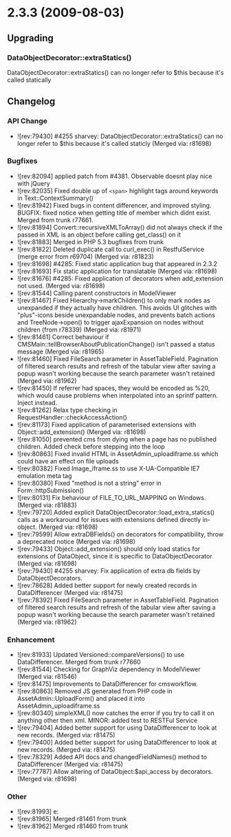 # 2.3.3 (2009-08-03)


## Upgrading

### DataObjectDecorator::extraStatics()

DataObjectDecorator::extraStatics() can no longer refer to $this because it's called statically

## Changelog

###  API Change

 * ![rev:79430] #4255 sharvey: DataObjectDecorator::extraStatics() can no longer refer to $this because it's called staticly (Merged via: r81698)


###  Bugfixes

 * ![rev:82094] applied patch from #4381. Observable doesnt play nice with jQuery
 * ![rev:82035] Fixed double up of `<span>` highlight tags around keywords in Text::ContextSummary()
 * ![rev:81942] Fixed bugs in content differencer, and improved styling. BUGFIX: fixed notice when getting title of member which didnt exist. Merged from trunk r77661.
 * ![rev:81894] Convert::recursiveXMLToArray() did not always check if the passed in XML is an object before calling get_class() on it
 * ![rev:81883] Merged in PHP 5.3 bugfixes from trunk
 * ![rev:81822] Deleted duplicate call to curl_exec() in RestfulService (merge error from r69704) (Merged via: r81823)
 * ![rev:81698] #4285: Fixed static application bug that appeared in 2.3.2
 * ![rev:81693] Fix static application for translatable (Merged via: r81698)
 * ![rev:81676] #4285: Fixed application of decorators when add_extension not used. (Merged via: r81698)
 * ![rev:81544] Calling parent constructors in ModelViewer
 * ![rev:81467] Fixed Hierarchy->markChildren() to only mark nodes as unexpanded if they actually have children. This avoids UI glitches with "plus"-icons beside unexpandable nodes, and prevents batch actions and TreeNode->open() to trigger ajaxExpansion on nodes without children (from r78339) (Merged via: r81971)
 * ![rev:81461] Correct behaviour if CMSMain::tellBrowserAboutPublicationChange() isn't passed a status message (Merged via: r81965)
 * ![rev:81460] Fixed FileSearch parameter in AssetTableField. Pagination of filtered search results and refresh of the tabular view after saving a popup wasn't working because the search parameter wasn't retained (Merged via: r81962)
 * ![rev:81450] If referrer had spaces, they would be encoded as %20, which would cause problems when interpolated into an sprintf pattern. Inject instead.
 * ![rev:81262] Relax type checking in RequestHandler::checkAccessAction()
 * ![rev:81173] Fixed application of parameterised extensions with Object::add_extension() (Merged via: r81698)
 * ![rev:81050] prevented cms from dying when a page has no published children. Added check before stepping into the loop
 * ![rev:80863] Fixed invalid HTML in AssetAdmin_uploadiframe.ss which could have an effect on file uploads
 * ![rev:80382] Fixed Image_iframe.ss to use X-UA-Compatible IE7 emulation meta tag
 * ![rev:80380] Fixed "method is not a string" error in Form::httpSubmission()
 * ![rev:80131] Fix behaviour of FILE_TO_URL_MAPPING on Windows. (Merged via: r81883)
 * ![rev:79720] Added explicit DataObjectDecorator::load_extra_statics() calls as a workaround for issues with extensions defined directly in-object. (Merged via: r81698)
 * ![rev:79599] Allow extraDBFields() on decorators for compatibility, throw a deprecated notice (Merged via: r81698)
 * ![rev:79433] Object::add_extension() should only load statics for extensions of DataObject, since it is specific to DataObjectDecorator (Merged via: r81698)
 * ![rev:79430] #4255 sharvey: Fix application of extra db fields by DataObjectDecorators.
 * ![rev:78628] Added better support for newly created records in DataDifferencer (Merged via: r81475)
 * ![rev:78392] Fixed FileSearch parameter in AssetTableField. Pagination of filtered search results and refresh of the tabular view after saving a popup wasn't working because the search parameter wasn't retained (Merged via: r81962)


###  Enhancement

 * ![rev:81933] Updated Versioned::compareVersions() to use DataDifferencer. Merged from trunk r77660
 * ![rev:81544] Checking for GraphViz dependency in ModelViewer (Merged via: r81546)
 * ![rev:81475] Improvements to DataDifferencer for cmsworkflow.
 * ![rev:80863] Removed JS generated from PHP code in AssetAdmin::UploadForm() and placed it into AssetAdmin_uploadiframe.ss
 * ![rev:80340] simpleXML() now catches the error if you try to call it on anything other then xml. MINOR: added test to RESTFul Service
 * ![rev:79404] Added better support for using DataDifferencer to look at new records. (Merged via: r81475)
 * ![rev:79400] Added better support for using DataDifferencer to look at new records. (Merged via: r81475)
 * ![rev:78329] Added API docs and changedFieldNames() method to DataDifferencer (Merged via: r81475)
 * ![rev:77787] Allow altering of DataObject:$api_access by decorators. (Merged via: r81698)


###  Other

 * ![rev:81993] e:
 * ![rev:81965] Merged r81461 from trunk
 * ![rev:81962] Merged r81460 from trunk